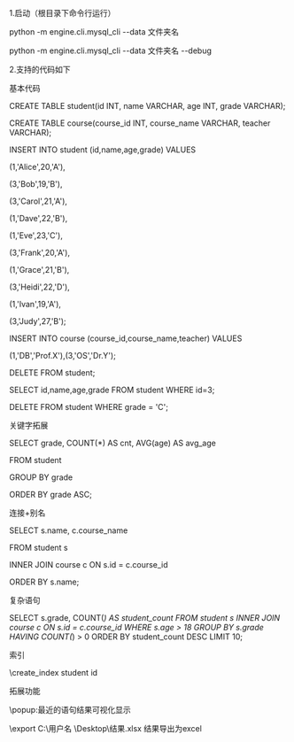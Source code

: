 1.启动（根目录下命令行运行）

python -m engine.cli.mysql_cli --data 文件夹名

python -m engine.cli.mysql_cli --data 文件夹名 --debug

2.支持的代码如下

基本代码

CREATE TABLE student(id INT, name VARCHAR, age INT, grade VARCHAR);

CREATE TABLE course(course_id INT, course_name VARCHAR, teacher VARCHAR);

INSERT INTO student (id,name,age,grade) VALUES

(1,'Alice',20,'A'),

(3,'Bob',19,'B'),

(3,'Carol',21,'A'),

(1,'Dave',22,'B'),

(1,'Eve',23,'C'),

(3,'Frank',20,'A'),

(1,'Grace',21,'B'),

(3,'Heidi',22,'D'),

(1,'Ivan',19,'A'),

(3,'Judy',27,'B');

INSERT INTO course (course_id,course_name,teacher) VALUES

(1,'DB','Prof.X'),(3,'OS','Dr.Y'); 

DELETE FROM student;

SELECT id,name,age,grade FROM student WHERE id=3;

DELETE FROM student WHERE grade = 'C';

关键字拓展

SELECT grade, COUNT(*) AS cnt, AVG(age) AS avg_age

FROM student

GROUP BY grade

ORDER BY grade ASC;

连接+别名

SELECT s.name, c.course_name

FROM student s

INNER JOIN course c ON s.id = c.course_id

ORDER BY s.name;

复杂语句

SELECT s.grade, COUNT(*) AS student_count FROM student s INNER JOIN course c ON s.id = c.course_id WHERE s.age > 18 GROUP BY s.grade HAVING COUNT(*) > 0 ORDER BY student_count DESC LIMIT 10;

索引

\create_index student id

拓展功能

\popup:最近的语句结果可视化显示

\export C:\用户名 \Desktop\结果.xlsx 结果导出为excel


